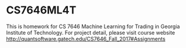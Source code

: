 # CS7646ML4T
This is homework for CS 7646 Machine Learning for Trading in Georgia Institute of Technology.
For project detail, please visit course website http://quantsoftware.gatech.edu/CS7646_Fall_2017#Assignments
